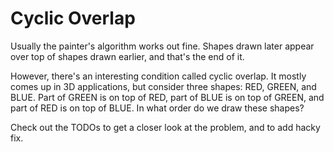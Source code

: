 # Cyclic Overlap

Usually the painter's algorithm works out fine. Shapes drawn later appear over top of shapes drawn earlier, and that's the end of it.
 
However, there's an interesting condition called cyclic overlap. It mostly comes up in 3D applications, but consider three shapes: RED, GREEN, and BLUE. Part of GREEN is on top of RED, part of BLUE is on top of GREEN, and part of RED is on top of BLUE. In what order do we draw these shapes?
  
Check out the TODOs to get a closer look at the problem, and to add hacky fix.

